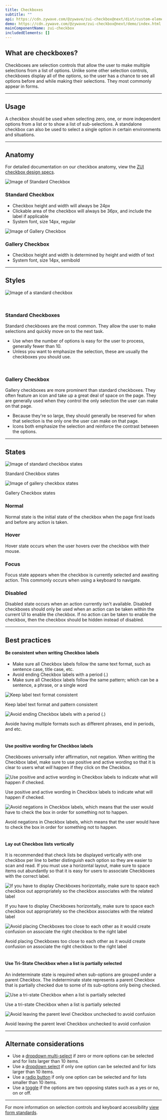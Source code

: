 ```yaml
---
title: Checkboxes
subtitle: ""
api: https://cdn.zywave.com/@zywave/zui-checkbox@next/dist/custom-elements.json
demo: https://cdn.zywave.com/@zywave/zui-checkbox@next/demo/index.html
mainComponentName: zui-checkbox
includedElements: []
---
```

## What are checkboxes?

Checkboxes are selection controls that allow the user to make multiple selections from a list of options. Unlike some other selection controls, checkboxes display all of the options, so the user has a chance to see all options before and while making their selections. They most commonly appear in forms.

<hr>

## Usage

A checkbox should be used when selecting zero, one, or more independent options from a list or to show a list of sub-selections. A standalone checkbox can also be used to select a single option in certain environments and situations.

<hr>

## Anatomy

For detailed documentation on our checkbox anatomy, view the [ZUI checkbox design specs](https://xd.adobe.com/view/1e451acf-dca2-47ce-8bee-99ca93473313-4b16/grid).

![Image of Standard Checkbox](/images/anatomy-standard.png)

### Standard Checkbox

* Checkbox height and width will always be 24px
* Clickable area of the checkbox will always be 36px, and include the label if applicable
* System font, size 14px, regular

![Image of Gallery Checkbox](/images/anatomy-gallery.png)

### Gallery Checkbox

* Checkbox height and width is determined by height and width of text
* System font, size 14px, semibold

<hr>

## Styles

![Image of a standard checkbox](/images/checkbox-styles.png)

<br>

### Standard Checkboxes

Standard checkboxes are the most common. They allow the user to make selections and quickly move on to the next task.

* Use when the number of options is easy for the user to process, generally fewer than 10.
* Unless you want to emphasize the selection, these are usually the checkboxes you should use.

<br>

### Gallery Checkbox

Gallery checkboxes are more prominent than standard checkboxes. They often feature an icon and take up a great deal of space on the page. They are generally used when they control the only selection the user can make on that page.

* Because they're so large, they should generally be reserved for when that selection is the only one the user can make on that page.
* Icons both emphasize the selection and reinforce the contrast between the options.

<hr>

## States

![Image of standard checkbox states](/images/standard-checkbox-states.png)

Standard Checkbox states

![Image of gallery checkbox states](/images/gallery-checkbox-states.png)

Gallery Checkbox states

### Normal

Normal state is the initial state of the checkbox when the page first loads and before any action is taken.

### Hover

Hover state occurs when the user hovers over the checkbox with their mouse.

### Focus

Focus state appears when the checkbox is currently selected and awaiting action. This commonly occurs when using a keyboard to navigate.

### Disabled

Disabled state occurs when an action currently isn't available. Disabled checkboxes should only be used when an action can be taken within the current UI to enable the checkbox. If no action can be taken to enable the checkbox, then the checkbox should be hidden instead of disabled.

<hr>



## Best practices



#### Be consistent when writing Checkbox labels

* Make sure all Checkbox labels follow the same text format, such as sentence case, title case, etc.
* Avoid ending Checkbox labels with a period (.)
* Make sure all Checkbox labels follow the same pattern; which can be a sentence, a phrase, or a single word

<docs-grid columns="2">

<div>

![Keep label text format consistent](/images/group-264508.png)

<docs-do>
Keep label text format and pattern consistent
</docs-do>

</div>

<div>

![Avoid ending Checkbox labels with a period (.)](/images/2.png)

<docs-do-not>
Avoide having multiple formats such as different phrases, end in periods, and etc.
</docs-do-not>

</div>

</docs-grid>



<br>



#### Use positive wording for Checkbox labels

Checkboxes universally infer affirmation, not negation. When writting the Checkbox label, make sure to use positive and active wording so that it is clear to users what *will* happen if they click on the Checkbox. 

<docs-grid columns="2">

<div>

![Use positive and active wording in Checkbox labels to indicate what will happen if checked.](/images/2-1.png)

<docs-do>
Use positive and active wording in Checkbox labels to indicate what will happen if checked.
</docs-do>

</div>

<div>

![Avoid negations in Checkbox labels, which means that the user would have to check the box in order for something not to happen.](/images/2-2.png)

<docs-do-not>
Avoid negations in Checkbox labels, which means that the user would have to check the box in order for something not to happen.
</docs-do-not>

</div>

</docs-grid>



<br>



#### Lay out Checkbox lists vertically

It is recommended that check lists be displayed vertically with one checkbox per line to better distinguish each option so they are easier to scan and read. If you must use a horizontal layout, make sure to space items out abundantly so that it is easy for users to associate Checkboxes with the correct label. 

<docs-grid columns="2">

<div>

![If you have to display Checkboxes horizontally, make sure to space each checkbox out appropriately so the checkbox associates with the related label](/images/3-1.png)

<docs-do>
If you have to display Checkboxes horizontally, make sure to space each checkbox out appropriately so the checkbox associates with the related label
</docs-do>

</div>

<div>

![Avoid placing Checkboxes too close to each other as it would create confusion on associate the right checkbox to the right label](/images/3-2.png)

<docs-do-not>
Avoid placing Checkboxes too close to each other as it would create confusion on associate the right checkbox to the right label
</docs-do-not>

</div>

</docs-grid>



<br>



#### Use Tri-State Checkbox when a list is partially selected

An indeterminate state is required when sub-options are grouped under a parent Checkbox. The indeterminate state represents a parent Checkbox that is partially checked due to some of its sub-options only being checked.

<docs-grid columns="2">

<div>

![Use a tri-state Checkbox when a list is partially selected](/images/4-1.png)

<docs-do>
Use a tri-state Checkbox when a list is partially selected
</docs-do>

</div>

<div>

![Avoid leaving the parent level Checkbox unchecked to avoid confusion](/images/4-2.png)

<docs-do-not>
Avoid leaving the parent level Checkbox unchecked to avoid confusion
</docs-do-not>

</div>

</docs-grid>





<hr>



## Alternate considerations

* Use a [dropdown multi-select](/design-system/components/dropdown-multi-selects/) if zero or more options can be selected and for lists larger than 10 items.
* Use a [dropdown select](/design-system/components/dropdown-selects/) if only one option can be selected and for lists larger than 10 items.
* Use a [radio button](/design-system/components/radio-buttons/) if only one option can be selected and for lists smaller than 10 items.
* Use a [toggle](/design-system/components/toggles/) if the options are two opposing states such as a yes or no, on or off.

<hr>

For more information on selection controls and keyboard accessibility [view form standards](/design-system/patterns/forms/).